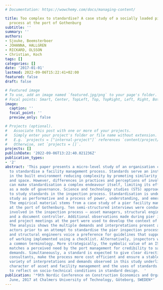 ```yaml
---
# Documentation: https://wowchemy.com/docs/managing-content/

title: Too complex to standardise? A case study of a socially loaded pier inspection
  process at the port of Gothenburg
subtitle: ''
summary: ''
authors:
- Sjouke, Beemsterboer
- JOHANNA, HALLGREN
- RICKARD, OLSSON
- Christian, Koch
tags: []
categories: []
date: '2017-01-01'
lastmod: 2022-09-06T15:22:41+02:00
featured: false
draft: false

# Featured image
# To use, add an image named `featured.jpg/png` to your page's folder.
# Focal points: Smart, Center, TopLeft, Top, TopRight, Left, Right, BottomLeft, Bottom, BottomRight.
image:
  caption: ''
  focal_point: ''
  preview_only: false

# Projects (optional).
#   Associate this post with one or more of your projects.
#   Simply enter your project's folder or file name without extension.
#   E.g. `projects = ["internal-project"]` references `content/project/deep-learning/index.md`.
#   Otherwise, set `projects = []`.
projects: []
publishDate: '2022-09-06T13:22:40.021236Z'
publication_types:
- '2'
abstract: 'This paper presents a micro-level study of an organisation considering
  to standardise a facility management process. Standards serve an instrumental purpose
  in the built environment reducing complexity by promoting similarity across time
  and space. However, differences in practices and perceptions of involved actors
  can make standardisation a complex endeavour itself, limiting its effectiveness
  as a mode of governance. Science and technology studies (STS) approaches are used
  to study standards in the inspection process. Standardisation is understood in this
  study as performative and a process of power, understanding, and emerging interests.
  The empirical material stems from a case study of a pier facility management process
  at the port of Gothenburg. Ten semi-structured interviews were conducted with actors
  involved in the inspection process – asset managers, structural engineers, inspectors
  and a document controller. Additional observations made during pier inspections
  and project meetings at the port were used to develop the context of the study.
  The analysis shows the multiple demands and interpretations present among involved
  actors prior to an attempt to standardise the pier inspection process. Asset managers
  and structural engineers voice a preference for guidelines that support ideal ways
  of working implemented using a checklist. Alternatively, inspectors wish to receive
  a common terminology. More strategically, the symbolic value of an ISO type standard
  matches a perceived need by the port management for credibility to satisfy customer
  demands. Simultaneously, a standard is expected to give clear directives to hired
  consultants, make the process more cost efficient and ensure a stable quality. The
  variety of interpretations and demands observed in this study underlines the social
  character of asset and facility management and the uses of standards. It is suggested
  to reflect on socio-technical conditions in standard design.  '
publication: '*9th Nordic Conference on Construction Economics and Organization 13-14
  June, 2017 at Chalmers University of Technology, Göteborg, SWEDEN*'
---
```

